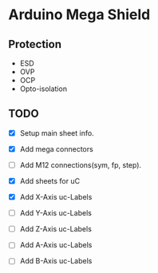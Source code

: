 # Arduino Mega Shield

## Protection

- ESD
- OVP
- OCP
- Opto-isolation




## TODO

- [X] Setup main sheet info.
- [X] Add mega connectors
- [ ] Add M12 connections(sym, fp, step).
- [X] Add sheets for uC
- [X] Add X-Axis uc-Labels
- [ ] Add Y-Axis uc-Labels
- [ ] Add Z-Axis uc-Labels
- [ ] Add A-Axis uc-Labels
- [ ] Add B-Axis uc-Labels

